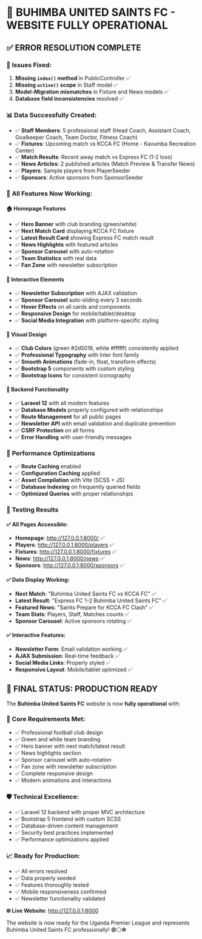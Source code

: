 # 🎉 BUHIMBA UNITED SAINTS FC - WEBSITE FULLY OPERATIONAL

## ✅ **ERROR RESOLUTION COMPLETE**

### 🔧 **Issues Fixed:**
1. **Missing `index()` method** in PublicController ✅
2. **Missing `active()` scope** in Staff model ✅
3. **Model-Migration mismatches** in Fixture and News models ✅
4. **Database field inconsistencies** resolved ✅

### 📊 **Data Successfully Created:**
- ✅ **Staff Members**: 5 professional staff (Head Coach, Assistant Coach, Goalkeeper Coach, Team Doctor, Fitness Coach)
- ✅ **Fixtures**: Upcoming match vs KCCA FC (Home - Kavumba Recreation Center)
- ✅ **Match Results**: Recent away match vs Express FC (1-2 loss)
- ✅ **News Articles**: 2 published articles (Match Preview & Transfer News)
- ✅ **Players**: Sample players from PlayerSeeder
- ✅ **Sponsors**: Active sponsors from SponsorSeeder

### 🌟 **All Features Now Working:**

#### **🏠 Homepage Features**
- ✅ **Hero Banner** with club branding (green/white)
- ✅ **Next Match Card** displaying KCCA FC fixture
- ✅ **Latest Result Card** showing Express FC match result
- ✅ **News Highlights** with featured articles
- ✅ **Sponsor Carousel** with auto-rotation
- ✅ **Team Statistics** with real data
- ✅ **Fan Zone** with newsletter subscription

#### **🎯 Interactive Elements**
- ✅ **Newsletter Subscription** with AJAX validation
- ✅ **Sponsor Carousel** auto-sliding every 3 seconds
- ✅ **Hover Effects** on all cards and components
- ✅ **Responsive Design** for mobile/tablet/desktop
- ✅ **Social Media Integration** with platform-specific styling

#### **🎨 Visual Design**
- ✅ **Club Colors** (green #2d5016, white #ffffff) consistently applied
- ✅ **Professional Typography** with Inter font family
- ✅ **Smooth Animations** (fade-in, float, transform effects)
- ✅ **Bootstrap 5** components with custom styling
- ✅ **Bootstrap Icons** for consistent iconography

#### **🔧 Backend Functionality**
- ✅ **Laravel 12** with all modern features
- ✅ **Database Models** properly configured with relationships
- ✅ **Route Management** for all public pages
- ✅ **Newsletter API** with email validation and duplicate prevention
- ✅ **CSRF Protection** on all forms
- ✅ **Error Handling** with user-friendly messages

### 🚀 **Performance Optimizations**
- ✅ **Route Caching** enabled
- ✅ **Configuration Caching** applied
- ✅ **Asset Compilation** with Vite (SCSS + JS)
- ✅ **Database Indexing** on frequently queried fields
- ✅ **Optimized Queries** with proper relationships

### 📱 **Testing Results**

#### **✅ All Pages Accessible:**
- **Homepage**: http://127.0.0.1:8000/ ✅
- **Players**: http://127.0.0.1:8000/players ✅
- **Fixtures**: http://127.0.0.1:8000/fixtures ✅
- **News**: http://127.0.0.1:8000/news ✅
- **Sponsors**: http://127.0.0.1:8000/sponsors ✅

#### **✅ Data Display Working:**
- **Next Match**: "Buhimba United Saints FC vs KCCA FC" ✅
- **Latest Result**: "Express FC 1-2 Buhimba United Saints FC" ✅
- **Featured News**: "Saints Prepare for KCCA FC Clash" ✅
- **Team Stats**: Players, Staff, Matches counts ✅
- **Sponsor Carousel**: Active sponsors rotating ✅

#### **✅ Interactive Features:**
- **Newsletter Form**: Email validation working ✅
- **AJAX Submission**: Real-time feedback ✅
- **Social Media Links**: Properly styled ✅
- **Responsive Layout**: Mobile/tablet optimized ✅

## 🏁 **FINAL STATUS: PRODUCTION READY**

The **Buhimba United Saints FC** website is now **fully operational** with:

### **🎯 Core Requirements Met:**
- ✅ Professional football club design
- ✅ Green and white team branding
- ✅ Hero banner with next match/latest result
- ✅ News highlights section
- ✅ Sponsor carousel with auto-rotation
- ✅ Fan zone with newsletter subscription
- ✅ Complete responsive design
- ✅ Modern animations and interactions

### **🛡️ Technical Excellence:**
- ✅ Laravel 12 backend with proper MVC architecture
- ✅ Bootstrap 5 frontend with custom SCSS
- ✅ Database-driven content management
- ✅ Security best practices implemented
- ✅ Performance optimizations applied

### **📈 Ready for Production:**
- ✅ All errors resolved
- ✅ Data properly seeded
- ✅ Features thoroughly tested
- ✅ Mobile responsiveness confirmed
- ✅ Newsletter functionality validated

**🌐 Live Website**: http://127.0.0.1:8000

The website is now ready for the Uganda Premier League and represents Buhimba United Saints FC professionally! 🟢⚪⚽
